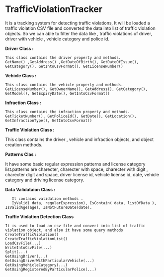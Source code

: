 # TrafficViolationTracker
It is a tracking system for detecting traffic violations, It will be loaded a traffic violation  CSV file and  converted the data into list of traffic violation objects.  So we can able to filter the data  like , traffic violations of  driver, driver with vehicle , vehicle category and police id.
 
**Driver Class :**

    This class contains the driver property and methods.
    GetName() ,GetAddress() ,GetDateOfBirth(), GetDateOfIssue(), GetCategory(), GetIntoCsvFormat(), GetLicenseNumber()
    
**Vehicle Class :**

    This class contains the vehicle property and methods.
    GetLicenseNumber(), GetOwnerName(), GetAddress(), GetCategory(), GetModel(), GetExpiryDate(), GetIntoCsvFormat()
    
**Infraction Class :**

    This class contains the infraction property and methods.
    GetTicketNumber(), GetPoliceId(), GetDate(), GetLocation(), GetInfractionType(), GetIntoCsvFormat()
    
**Traffic Violation Class :**

   This class contains the driver , vehicle and infraction objects, and object creation methods.
   
**Patterns Clas :**

It have some basic regular expression patterns and license category list.patterns are charecter, charecter with space, charecter with digit , charecter digit and space, driver license id, vehicle license id, date, vehicle category and driving license category.

**Data Validataion Class :**

```
   It contains validation methods . 
   IsValid( data, regularExpression), IsContain( data, listOfData ), IsValidAge(age), IsNotFutureDate(date).
   ```
**Traffic Violation Detection Class**

    It is used to load an csv file and convert into list of traffic violation object, and also it have some query methods 
    CreateTrafficViolation()
    CreateTrafficViolationList()
    LoadCsvFile(...)
    WriteIntoCsvFile(...)
    Split(...)
    GetUsingDriver(...)
    GetUsingDriverWithParticularVehicle(...)
    GetUsingVehicleCategory(...)	
    GetUsingRegisteredByParticularPolice(...)
